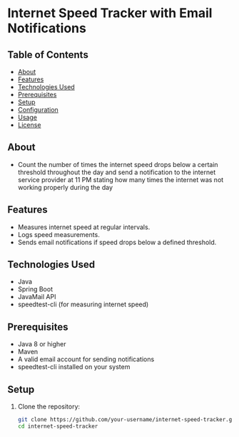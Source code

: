 # Internet Speed Tracker with Email Notifications

## Table of Contents
- [About](#About)
- [Features](#features)
- [Technologies Used](#technologies-used)
- [Prerequisites](#prerequisites)
- [Setup](#setup)
- [Configuration](#configuration)
- [Usage](#usage)
- [License](#license)
## About
- Count the number of times the internet speed drops below a certain threshold throughout the day and send a notification to the internet service provider at 11 PM stating how many times the internet was not working properly during the day
## Features
- Measures internet speed at regular intervals.
- Logs speed measurements.
- Sends email notifications if speed drops below a defined threshold.
  

## Technologies Used
- Java
- Spring Boot
- JavaMail API
- speedtest-cli (for measuring internet speed)

## Prerequisites
- Java 8 or higher
- Maven
- A valid email account for sending notifications
- speedtest-cli installed on your system

## Setup
1. Clone the repository:
   ```bash
   git clone https://github.com/your-username/internet-speed-tracker.git
   cd internet-speed-tracker
